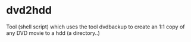 # dvd2hdd
Tool (shell script) which uses the tool dvdbackup to create an 1:1 copy of any DVD movie to a hdd (a directory..)
